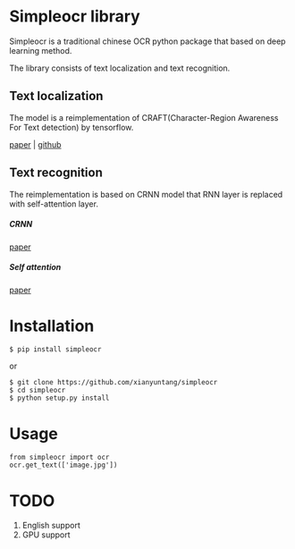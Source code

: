 # Simpleocr library
Simpleocr is a traditional chinese OCR python package that based on deep learning method.

The library consists of text localization and text recognition.

## Text localization
The model is a reimplementation of CRAFT(Character-Region Awareness For Text detection) by tensorflow.

[paper](https://arxiv.org/abs/1904.01941) | [github](https://github.com/clovaai/CRAFT-pytorch)
 
## Text recognition
The reimplementation is based on CRNN model that RNN layer is replaced with self-attention layer.

##### CRNN
[paper](https://arxiv.org/abs/1707.03985)

##### Self attention

[paper](https://arxiv.org/abs/1706.03762)

# Installation
```
$ pip install simpleocr
```
or 
```
$ git clone https://github.com/xianyuntang/simpleocr
$ cd simpleocr
$ python setup.py install
```
# Usage
```
from simpleocr import ocr
ocr.get_text(['image.jpg'])
```



# TODO
1. English support
2. GPU support